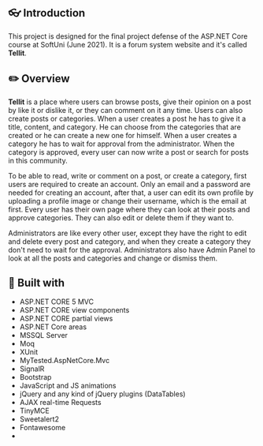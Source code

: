 ## 👓 Introduction

This project is designed for the final project defense of the ASP.NET Core course at SoftUni (June 2021). It is a forum system website and it's called **Tellit**.

## ✏️ Overview

**Tellit** is a place where users can browse posts, give their opinion on a post by like it or dislike it, or they can comment on it any time. Users can also create posts or categories. When a user creates a post he has to give it a title, content, and category. He can choose from the categories that are created or he can create a new one for himself. When a user creates a category he has to wait for approval from the administrator. When the category is approved, every user can now write a post or search for posts in this community.

To be able to read, write or comment on a post, or create a category, first users are required to create an account. Only an email and a password are needed for creating an account, after that, a user can edit its own profile by uploading a profile image or change their username, which is the email at first. Every user has their own page where they can look at their posts and approve categories. They can also edit or delete them if they want to.

Administrators are like every other user, except they have the right to edit and delete every post and category, and when they create a category they don't need to wait for the approval. Administrators also have Admin Panel to look at all the posts and categories and change or dismiss them. 

## 🔨 Built with

* ASP.NET CORE 5 MVC
* ASP.NET CORE view components
* ASP.NET CORE partial views
* ASP.NET Core areas
* MSSQL Server
* Moq 
* XUnit
* MyTested.AspNetCore.Mvc
* SignalR
* Bootstrap
* JavaScript and JS animations
* jQuery and any kind of jQuery plugins (DataTables)
* AJAX real-time Requests
* TinyMCE
* Sweetalert2
* Fontawesome
* 